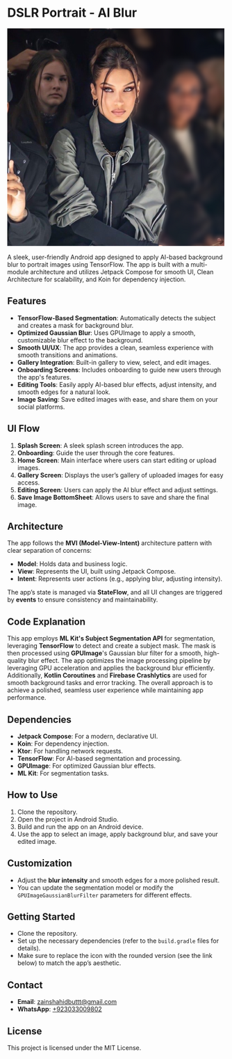 # DSLR Portrait - AI Blur

![App Icon](https://raw.githubusercontent.com/thezayin/DSLR-Blur-Ai-Portrait/master/common/values/src/main/res/drawable/ic_main.png)

A sleek, user-friendly Android app designed to apply AI-based background blur to portrait images using TensorFlow. The app is built with a multi-module architecture and utilizes Jetpack Compose for smooth UI, Clean Architecture for scalability, and Koin for dependency injection.

## Features

- **TensorFlow-Based Segmentation**: Automatically detects the subject and creates a mask for background blur.
- **Optimized Gaussian Blur**: Uses GPUImage to apply a smooth, customizable blur effect to the background.
- **Smooth UI/UX**: The app provides a clean, seamless experience with smooth transitions and animations.
- **Gallery Integration**: Built-in gallery to view, select, and edit images.
- **Onboarding Screens**: Includes onboarding to guide new users through the app's features.
- **Editing Tools**: Easily apply AI-based blur effects, adjust intensity, and smooth edges for a natural look.
- **Image Saving**: Save edited images with ease, and share them on your social platforms.

## UI Flow

1. **Splash Screen**: A sleek splash screen introduces the app.
2. **Onboarding**: Guide the user through the core features.
3. **Home Screen**: Main interface where users can start editing or upload images.
4. **Gallery Screen**: Displays the user’s gallery of uploaded images for easy access.
5. **Editing Screen**: Users can apply the AI blur effect and adjust settings.
6. **Save Image BottomSheet**: Allows users to save and share the final image.

## Architecture

The app follows the **MVI (Model-View-Intent)** architecture pattern with clear separation of concerns:

- **Model**: Holds data and business logic.
- **View**: Represents the UI, built using Jetpack Compose.
- **Intent**: Represents user actions (e.g., applying blur, adjusting intensity).

The app’s state is managed via **StateFlow**, and all UI changes are triggered by **events** to ensure consistency and maintainability.

## Code Explanation

This app employs **ML Kit's Subject Segmentation API** for segmentation, leveraging **TensorFlow** to detect and create a subject mask. The mask is then processed using **GPUImage**'s Gaussian blur filter for a smooth, high-quality blur effect. The app optimizes the image processing pipeline by leveraging GPU acceleration and applies the background blur efficiently. Additionally, **Kotlin Coroutines** and **Firebase Crashlytics** are used for smooth background tasks and error tracking. The overall approach is to achieve a polished, seamless user experience while maintaining app performance.

## Dependencies

- **Jetpack Compose**: For a modern, declarative UI.
- **Koin**: For dependency injection.
- **Ktor**: For handling network requests.
- **TensorFlow**: For AI-based segmentation and processing.
- **GPUImage**: For optimized Gaussian blur effects.
- **ML Kit**: For segmentation tasks.

## How to Use

1. Clone the repository.
2. Open the project in Android Studio.
3. Build and run the app on an Android device.
4. Use the app to select an image, apply background blur, and save your edited image.

## Customization

- Adjust the **blur intensity** and smooth edges for a more polished result.
- You can update the segmentation model or modify the `GPUImageGaussianBlurFilter` parameters for different effects.

## Getting Started

- Clone the repository.
- Set up the necessary dependencies (refer to the `build.gradle` files for details).
- Make sure to replace the icon with the rounded version (see the link below) to match the app’s aesthetic.

## Contact

- **Email**: [zainshahidbuttt@gmail.com](mailto:zainshahidbuttt@gmail.com)
- **WhatsApp**: [+923033009802](https://wa.me/923033009802)

## License

This project is licensed under the MIT License.
